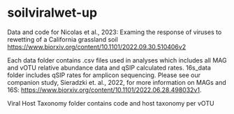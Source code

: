 # soilviralwet-up
Data and code for Nicolas et al., 2023: Examing the response of viruses to rewetting of a California grassland soil
https://www.biorxiv.org/content/10.1101/2022.09.30.510406v2


Each data folder contains .csv files used in analyses which includes all MAG and vOTU relative abundance data and qSIP calculated rates. 16s_data folder includes qSIP rates for amplicon sequencing. Please see our companion study, Sieradzki et. al., 2022, for more information on MAGs and 16S: https://www.biorxiv.org/content/10.1101/2022.06.28.498032v1. 


Viral Host Taxonomy folder contains code and host taxonomy per vOTU
